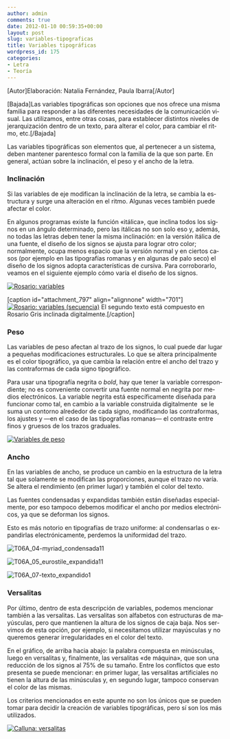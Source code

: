 ```yaml
---
author: admin
comments: true
date: 2012-01-10 00:59:35+00:00
layout: post
slug: variables-tipograficas
title: Variables tipográficas
wordpress_id: 175
categories:
- Letra
- Teoría
---
```


[Autor]Elaboración: Natalia Fernández, Paula Ibarra[/Autor]

[Bajada]Las va­ria­bles ti­po­grá­fi­cas son opciones que nos ofrece una misma familia para responder a las di­fe­ren­tes ne­ce­si­da­des de la co­mu­ni­ca­ción vi­sual. Las utilizamos, entre otras cosas, para es­ta­ble­cer dis­tin­tos ni­ve­les de jerarquización den­tro de un tex­to, para al­te­rar el co­lor, para cambiar el rit­mo, etc.[/Bajada]

Las va­ria­bles ti­po­grá­fi­cas son ele­men­tos que, al per­te­ne­cer a un sis­te­ma, de­ben man­te­ner pa­ren­tes­co for­mal con la fa­mi­lia de la que son par­te. En ge­ne­ral, ac­túan so­bre la in­cli­na­ción, el pe­so y el an­cho de la le­tra.


### In­cli­na­ción


Si las va­ria­bles de eje mo­difi­can la in­cli­na­ción de la le­tra, se cam­bia la es­truc­tu­ra y sur­ge una al­te­ra­ción en el rit­mo. Al­gu­nas ve­ces tam­bién pue­de afec­tar el co­lor.

En al­gu­nos pro­gra­mas exis­te la fun­ción «itá­li­ca», que in­cli­na to­dos los sig­nos en un án­gu­lo de­ter­mi­na­do, pe­ro las itá­li­cas no son solo eso y, ade­más, no to­das las le­tras de­ben te­ner la mis­ma in­cli­na­ción: en la ver­sión itá­li­ca de una fuen­te, el di­se­ño de los sig­nos se ajus­ta pa­ra lo­grar otro co­lor; normalmente, ocu­pa me­nos es­pa­cio que la ver­sión nor­mal y en cier­tos ca­sos (por ejem­plo en las ti­po­gra­fías ro­ma­nas y en al­gu­nas de pa­lo se­co) el di­se­ño de los sig­nos adop­ta ca­rac­te­rís­ti­cas de cur­si­va. Pa­ra co­rro­bo­rar­lo, vea­mos en el si­guien­te ejem­plo có­mo va­ría el di­se­ño de los sig­nos.

[![Rosario: variables](http://www.oert.org/wp-content/uploads/2012/07/T06A_01-rosario_a__variables1.jpg)](http://www.oert.org/wp-content/uploads/2012/07/T06A_01-rosario_a__variables1.jpg)

[caption id="attachment_797" align="alignnone" width="701"][![Rosario: variables (secuencia)](http://www.oert.org/wp-content/uploads/2012/07/T06A_02-rosario_variables_secuencia1.jpg)](http://www.oert.org/wp-content/uploads/2012/07/T06A_02-rosario_variables_secuencia1.jpg) El segundo texto está compuesto en Rosario Gris inclinada digitalmente.[/caption]


### Pe­so


Las va­ria­bles de pe­so afec­tan al tra­zo de los sig­nos, lo cual pue­de dar lu­gar a pe­que­ñas mo­dificaciones es­truc­tu­ra­les. Lo que se al­te­ra prin­ci­pal­men­te es el co­lor ti­po­gráfico, ya que cambia la relación entre el ancho del trazo y las contraformas de cada signo tipográfico.

Pa­ra usar una ti­po­gra­fía ne­gri­ta o _bold_, hay que te­ner la va­ria­ble co­rres­pon­dien­te; no es con­ve­nien­te con­ver­tir una fuen­te nor­mal en ne­gri­ta por me­dios elec­tró­ni­cos. La va­ria­ble ne­gri­ta es­tá específica­mente di­se­ña­da pa­ra fun­cio­nar co­mo tal, en cam­bio a la variable construida digitalmente  se le suma un contorno al­re­de­dor de ca­da sig­no, modifican­do las contraformas, los ajus­tes y —en el ca­so de las ti­po­gra­fías ro­ma­nas— el con­tras­te en­tre finos y grue­sos de los trazos graduales.

[![Variables de peso](http://www.oert.org/wp-content/uploads/2012/07/T06A_03-variables_stroke1.jpg)](http://www.oert.org/wp-content/uploads/2012/07/T06A_03-variables_stroke1.jpg)


### An­cho


En las va­ria­bles de an­cho, se pro­du­ce un cam­bio en la es­truc­tu­ra de la le­tra tal que so­la­men­te se mo­difican las pro­por­cio­nes, aun­que el tra­zo no va­ría. Se al­te­ra el ren­di­mien­to (en pri­mer lu­gar) y tam­bién el co­lor del tex­to.

Las fuen­tes con­den­sa­das y ex­pan­di­das tam­bién es­tán di­se­ña­das es­pe­cial­men­te, por eso tam­po­co de­be­mos mo­di­ficar el an­cho por me­dios elec­tró­ni­cos, ya que se de­for­man los sig­nos.

Es­to es más no­to­rio en ti­po­gra­fías de tra­zo uni­for­me: al con­den­sar­las o ex­pan­dir­las elec­tró­ni­ca­men­te, per­de­mos la uni­for­mi­dad del tra­zo.

![T06A_04-myriad_condensada11](http://live.oert.org/es/images/T06A_04-myriad_condensada11.jpeg)

![T06A_05_eurostile_expandida11](http://live.oert.org/es/images/T06A_05_eurostile_expandida11.jpeg)

![T06A_07-texto_expandido1](http://live.oert.org/es/images/T06A_07-texto_expandido1.jpeg)



### Ver­sa­li­tas


Por úl­ti­mo, den­tro de es­ta des­crip­ción de va­ria­bles, po­de­mos men­cio­nar tam­bién a las ver­sa­li­tas. Las ver­sa­li­tas son al­fa­be­tos con es­truc­tu­ras de ma­yús­cu­las, pe­ro que man­tie­nen la al­tu­ra de los sig­nos de ca­ja ba­ja. Nos ser­vi­mos de es­ta op­ción, por ejem­plo, si ne­ce­si­ta­mos uti­li­zar ma­yús­cu­las y no que­re­mos ge­ne­rar irre­gu­la­ri­da­des en el co­lor del tex­to.

En el grá­fico, de arri­ba ha­cia aba­jo: la pa­la­bra com­pues­ta en mi­nús­cu­las, lue­go en ver­sa­li­tas y, final­men­te, las ver­sa­li­tas «de má­qui­na», que son una re­duc­ción de los sig­nos al 75% de su ta­ma­ño. En­tre los co­nflic­tos que es­to pre­sen­ta se puede mencionar: en pri­mer lu­gar, las ver­sa­li­tas ar­ti­ficiales no tie­nen la al­tu­ra de las mi­nús­cu­las y, en se­gun­do lu­gar, tam­po­co con­ser­van el co­lor de las mis­mas.

Los cri­te­rios men­cio­na­dos en es­te apun­te no son los úni­cos que se pue­den to­mar pa­ra de­ci­dir la crea­ción de va­ria­bles ti­po­gráficas, pe­ro sí son los más uti­li­za­dos.

[![Calluna: versalitas](http://www.oert.org/wp-content/uploads/2012/07/T06A_06-versalitas1.jpg)](http://www.oert.org/wp-content/uploads/2012/07/T06A_06-versalitas1.jpg)
